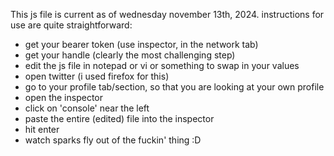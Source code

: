 This js file is current as of wednesday november 13th, 2024.
instructions for use are quite straightforward:
- get your bearer token (use inspector, in the network tab)
- get your handle (clearly the most challenging step)
- edit the js file in notepad or vi or something to swap in your values
- open twitter (i used firefox for this)
- go to your profile tab/section, so that you are looking at your own profile
- open the inspector
- click on 'console' near the left
- paste the entire (edited) file into the inspector
- hit enter
- watch sparks fly out of the fuckin' thing :D
